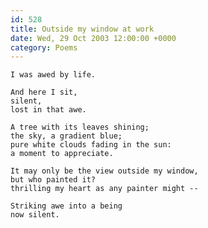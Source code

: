```yaml
---
id: 528
title: Outside my window at work
date: Wed, 29 Oct 2003 12:00:00 +0000
category: Poems
---
```


    I was awed by life.

    And here I sit,  
    silent,  
    lost in that awe.

    A tree with its leaves shining;  
    the sky, a gradient blue;  
    pure white clouds fading in the sun:  
    a moment to appreciate.

    It may only be the view outside my window,  
    but who painted it?  
    thrilling my heart as any painter might --

    Striking awe into a being  
    now silent.


